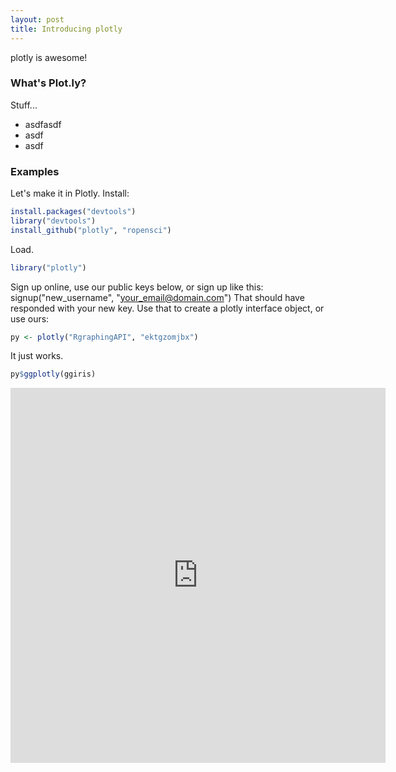```yaml
---
layout: post
title: Introducing plotly
---
```


plotly is awesome!

### What's Plot.ly?

Stuff...

* asdfasdf
* asdf
* asdf

### Examples

Let's make it in Plotly. Install:

```r
install.packages("devtools")
library("devtools")
install_github("plotly", "ropensci")
```

Load.

```r
library("plotly")
```

Sign up online, use our public keys below, or sign up like this:
signup("new_username", "your_email@domain.com")
That should have responded with your new key. Use that to create a plotly interface object, or use ours:

```r
py <- plotly("RgraphingAPI", "ektgzomjbx")
```

It just works.

```r
py$ggplotly(ggiris)
```


<iframe height="600" id="igraph" scrolling="no" seamless="seamless"
                src="https://plot.ly/~RgraphingAPI/554" width="600" frameBorder="0"></iframe>
